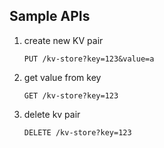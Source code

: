 ## Sample APIs

1. create new KV pair

    `PUT /kv-store?key=123&value=a`

2. get value from key

    `GET /kv-store?key=123`

3. delete kv pair

    `DELETE /kv-store?key=123`